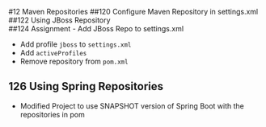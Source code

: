 #12 Maven Repositories
##120 Configure Maven Repository in settings.xml  
##122 Using JBoss Repository  
##124 Assignment - Add JBoss Repo to settings.xml
- Add profile `jboss` to `settings.xml`
- Add `activeProfiles`
- Remove repository from `pom.xml`
## 126 Using Spring Repositories
- Modified Project to use SNAPSHOT version of Spring Boot with the repositories in pom
